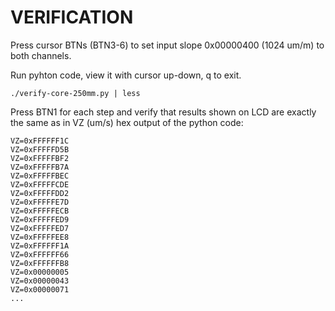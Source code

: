 # VERIFICATION

Press cursor BTNs (BTN3-6) to set input slope
0x00000400 (1024 um/m) to both channels.

Run pyhton code, view it with cursor up-down, q to exit.

    ./verify-core-250mm.py | less

Press BTN1 for each step and verify that results
shown on LCD are exactly the same as in VZ (um/s)
hex output of the python code:

    VZ=0xFFFFFF1C
    VZ=0xFFFFFD5B
    VZ=0xFFFFFBF2
    VZ=0xFFFFFB7A
    VZ=0xFFFFFBEC
    VZ=0xFFFFFCDE
    VZ=0xFFFFFDD2
    VZ=0xFFFFFE7D
    VZ=0xFFFFFECB
    VZ=0xFFFFFED9
    VZ=0xFFFFFED7
    VZ=0xFFFFFEE8
    VZ=0xFFFFFF1A
    VZ=0xFFFFFF66
    VZ=0xFFFFFFB8
    VZ=0x00000005
    VZ=0x00000043
    VZ=0x00000071
    ...
